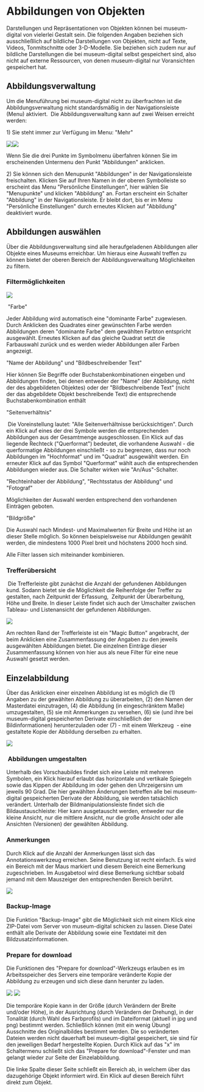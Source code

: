 Abbildungen von Objekten
========================

Darstellungen und Repräsentationen von Objekten können bei
museum-digital von vielerlei Gestalt sein. Die folgenden Angaben
beziehen sich ausschließlich auf bildliche Darstellungen von Objekten,
nicht auf Texte, Videos, Tonmitschnitte oder 3-D-Modelle. Sie beziehen
sich zudem nur auf bildliche Darstellungen die bei museum-digital selbst
gespeichert sind, also nicht auf externe Ressourcen, von denen
museum-digital nur Voransichten gespeichert hat.

Abbildungsverwaltung
--------------------

Um die Menuführung bei museum-digital nicht zu überfrachten ist die
Abbildungsverwaltung nicht standardsmäßig in der Navigationsleiste
(Menu) aktiviert.  Die Abbildungsverwaltung kann auf zwei Weisen
erreicht werden:

1\) Sie steht immer zur Verfügung im Menu: \"Mehr\"

![](mehr_menu.jpg)![](../../assets/musdb/objects-edit/mehr_menu.jpg)

Wenn Sie die drei Punkte im Symbolmenu überfahren können Sie im
erscheinenden Untermenu den Punkt \"Abbildungen\" anklicken.

2\) Sie können sich den Menupunkt \"Abbildungen\" in der
Navigationsleiste freischalten. Klicken Sie auf Ihren Namen in der
oberen Symbolleiste so erscheint das Menu \"Persönliche Einstellungen\",
hier wählen Sie \"Menupunkte\" und klicken \"Abbildung\" an. Fortan
erscheint ein Schalter \"Abbildung\" in der Navigationsleiste. Er bleibt
dort, bis er im Menu \"Persönliche Einstellungen\" durch erneutes
Klicken auf \"Abbildung\" deaktiviert wurde.

Abbildungen auswählen
---------------------

Über die Abbildungsverwaltung sind alle heraufgeladenen Abbildungen
aller Objekte eines Museums erreichbar. Um hieraus eine Auswahl treffen
zu können bietet der oberen Bereich der Abbildungsverwaltung
Möglichkeiten zu filtern.

### Filtermöglichkeiten

![](../../assets/musdb/objects-edit/abbildungsverwaltung_menu.JPG)

 \"Farbe\"

Jeder Abbildung wird automatisch eine \"dominante Farbe\" zugewiesen.
Durch Anklicken des Quadrates einer gewünschten Farbe werden Abbildungen
deren \"dominante Farbe\" dem gewählten Farbton entspricht ausgewählt.
Erneutes Klicken auf das gleiche Quadrat setzt die Farbauswahl zurück
und es werden wieder Abbildungen aller Farben angezeigt.

\"Name der Abbildung\" und \"Bildbeschreibender Text\"

Hier können Sie Begriffe oder Buchstabenkombinationen eingeben und
Abbildungen finden, bei denen entweder der \"Name\" (der Abbildung,
nicht der des abgebildeten Objektes) oder der \"Bildbeschreibende Text\"
(nicht der das abgebildete Objekt beschreibende Text) die entsprechende
Buchstabenkombination enthält

\"Seitenverhältnis\"

 Die Voreinstellung lautet: \"Alle Seitenverhältnisse berücksichtigen\".
Durch ein Klick auf eines der drei Symbole werden die entsprechenden
Abbildungen aus der Gesamtmenge ausgeschlossen. Ein Klick auf das
liegende Rechteck (\"Querformat\") bedeutet, die vorhandene Auswahl -
die querformatige Abbildungen einschließt - so zu begrenzen, dass nur
noch Abbildungen im \"Hochformat\" und im \"Quadrat\" ausgewählt werden.
Ein erneuter Klick auf das Symbol \"Querformat\" wählt auch die
entsprechenden Abbildungen wieder aus. Die Schalter wirken wie
\"An/Aus\"-Schalter.

\"Rechteinhaber der Abbildung\", \"Rechtsstatus der Abbildung\" und
\"Fotograf\"

Möglichkeiten der Auswahl werden entsprechend den vorhandenen Einträgen
geboten.

\"Bildgröße\"

Die Auswahl nach Mindest- und Maximalwerten für Breite und Höhe ist an
dieser Stelle möglich. So können beispielsweise nur Abbildungen gewählt
werden, die mindestens 1000 Pixel breit und höchstens 2000 hoch sind.

Alle Filter lassen sich miteinander kombinieren.

### Trefferübersicht

 Die Trefferleiste gibt zunächst die Anzahl der gefundenen Abbildungen
kund. Sodann bietet sie die Möglichkeit die Reihenfolge der Treffer zu
gestalten, nach Zeitpunkt der Erfassung,  Zeitpunkt der Überarbeitung,
Höhe und Breite. In dieser Leiste findet sich auch der Umschalter
zwischen Tableau- und Listenansicht der gefundenen Abbildungen.

![](../../assets/musdb/objects-edit/twoviews.jpg)

Am rechten Rand der Trefferleiste ist ein \"Magic Button\" angebracht,
der beim Anklicken eine Zusammenfassung der Angaben zu den jeweils
ausgewählten Abbildungen bietet. Die einzelnen Einträge dieser
Zusammenfassung können von hier aus als neue Filter für eine neue
Auswahl gesetzt werden.

Einzelabbildung
---------------

Über das Anklicken einer einzelnen Abbildung ist es möglich die (1)
Angaben zu der gewählten Abbildung zu überarbeiten, (2) den Namen der
Masterdatei einzutragen, (4) die Abbildung (in eingeschränktem Maße)
umzugestalten, (5) sie mit Anmerkungen zu versehen, (6) sie (und ihre
bei museum-digital gespeicherten Derivate einschließlich der
Bildinformationen) herunterzuladen oder (7) - mit einem Werkzeug  - eine
gestaltete Kopie der Abbildung derselben zu erhalten.

![](../../assets/musdb/objects-edit/einzelabbildung.JPG)

###  Abbildungen umgestalten

Unterhalb des Vorschaubildes findet sich eine Leiste mit mehreren
Symbolen, ein Klick hierauf erlaubt das horizontale und vertikale
Spiegeln sowie das Kippen der Abbildung im oder gehen den Uhrzeigersinn
um jeweils 90 Grad. Die hier gewählten Änderungen betreffen alle bei
museum-digital gespeicherten Derivate der Abbildung, sie werden
tatsächlich verändert. Unterhalb der Bildmanipulationsleiste findet sich
die Bildaustauschleiste: Hier kann ausgetauscht werden, entweder nur die
kleine Ansicht, nur die mittlere Ansicht, nur die große Ansicht oder
alle Ansichten (Versionen) der gewählten Abbildung.

### Anmerkungen

Durch Klick auf die Anzahl der Anmerkungen lässt sich das
Annotationswerkzeug erreichen. Seine Benutzung ist recht einfach. Es
wird ein Bereich mit der Maus markiert und diesem Bereich eine Bemerkung
zugeschrieben. Im Ausgabetool wird diese Bemerkung sichtbar sobald
jemand mit dem Mauszeiger den entsprechenden Bereich berührt.

![](../../assets/musdb/objects-edit/annotation.jpg)

### Backup-Image

Die Funktion \"Backup-Image\" gibt die Möglichkeit sich mit einem Klick
eine ZIP-Datei vom Server von museum-digital schicken zu lassen. Diese
Datei enthält alle Derivate der Abbildung sowie eine Textdatei mit den
Bildzusatzinformationen.

### Prepare for download

Die Funktionen des \"Prepare for download\"-Werkzeugs erlauben es im
Arbeitsspeicher des Servers eine temporäre veränderte Kopie der
Abbildung zu erzeugen und sich diese dann herunter zu laden.

![](../../assets/musdb/objects-edit/gretchen)
![](../../assets/musdb/objects-edit/gretchen.jpg)

Die temporäre Kopie kann in der Größe (durch Verändern der Breite
und/oder Höhe), in der Ausrichtung (durch Verändern der Drehung), in der
Tonalität (durch Wahl des Farbprofils) und im Dateiformat (aktuell in
jpg und png) bestimmt werden. Schließlich können (mit ein wenig Übung)
Ausschnitte des Originalbildes bestimmt werden. Die so veränderten
Dateien werden nicht dauerhaft bei museum-digital gespeichert, sie sind
für den jeweiligen Bedarf hergestellte Kopien. Durch Klick auf das \"x\"
im Schaltermenu schließt sich das \"Prepare for download\"-Fenster und
man gelangt wieder zur Seite der Einzelabbildung.

Die linke Spalte dieser Seite schließt ein Bereich ab, in welchem über
das dazugehörige Objekt informiert wird. Ein Klick auf diesen Bereich
führt direkt zum Objekt.

 
